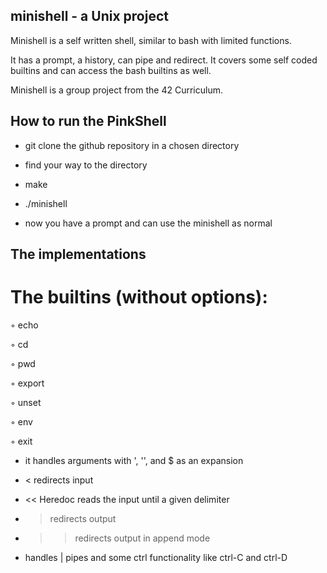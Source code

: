 ##  minishell - a Unix project

Minishell is a self written shell, similar to bash with limited functions. 

It has a prompt, a history, can pipe and redirect. 
It covers some self coded builtins and can access the bash builtins as well.

Minishell is a group project from the 42 Curriculum. 

## How to run the PinkShell

- git clone the github repository in a chosen directory
- find your way to the directory
- make
- ./minishell

- now you have a prompt and can use the minishell as normal

## The implementations

# The builtins (without options):
  
◦ echo

◦ cd

◦ pwd 

◦ export 

◦ unset 

◦ env 

◦ exit

- it handles arguments with ', '', and $ as an expansion
  
- <  redirects input
  
- << Heredoc reads the input until a given delimiter
  
- > redirects output

- >> redirects output in append mode

- handles | pipes and some ctrl functionality like ctrl-C and ctrl-D
